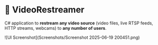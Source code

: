 # 🎥 VideoRestreamer

C# application to **restream any video source** (video files, live RTSP feeds, HTTP streams, webcams) to **any number of users**.

![UI Screenshot](Screenshots/Screenshot 2025-06-19 200451.png)
